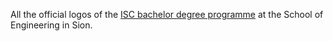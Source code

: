 All the official logos of the [ISC bachelor degree programme](https://isc.hevs.ch) at the School of Engineering in Sion.

